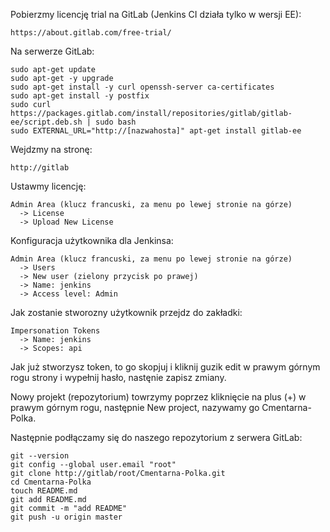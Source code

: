 Pobierzmy licencję trial na GitLab (Jenkins CI działa tylko w wersji EE):
```
https://about.gitlab.com/free-trial/
```
Na serwerze GitLab:
```
sudo apt-get update
sudo apt-get -y upgrade
sudo apt-get install -y curl openssh-server ca-certificates
sudo apt-get install -y postfix
sudo curl https://packages.gitlab.com/install/repositories/gitlab/gitlab-ee/script.deb.sh | sudo bash 
sudo EXTERNAL_URL="http://[nazwahosta]" apt-get install gitlab-ee
```
Wejdzmy na stronę:
```
http://gitlab
```
Ustawmy licencję:
```
Admin Area (klucz francuski, za menu po lewej stronie na górze) 
  -> License 
  -> Upload New License
```
Konfiguracja użytkownika dla Jenkinsa:
```
Admin Area (klucz francuski, za menu po lewej stronie na górze)
  -> Users
  -> New user (zielony przycisk po prawej)
  -> Name: jenkins
  -> Access level: Admin
```
Jak zostanie stworozny użytkownik przejdz do zakładki:
```
Impersonation Tokens
  -> Name: jenkins
  -> Scopes: api
```
Jak już stworzysz token, to go skopjuj i kliknij guzik edit w prawym górnym rogu strony i wypełnij hasło, nastęnie zapisz zmiany.

Nowy projekt (repozytorium) towrzymy poprzez kliknięcie na plus (+) w prawym górnym rogu, następnie New project, nazywamy go Cmentarna-Polka.

Następnie podłączamy się do naszego repozytorium z serwera GitLab:
```
git --version
git config --global user.email "root"
git clone http://gitlab/root/Cmentarna-Polka.git
cd Cmentarna-Polka
touch README.md
git add README.md
git commit -m "add README"
git push -u origin master
```
